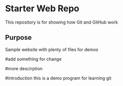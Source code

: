 # Starter Web Repo

This repository is for showing how Git and GitHub work

## Purpose

Sample website with plenty of files for demos

#add something for change

#more descirption

#introduction
this is a demo program for learning git